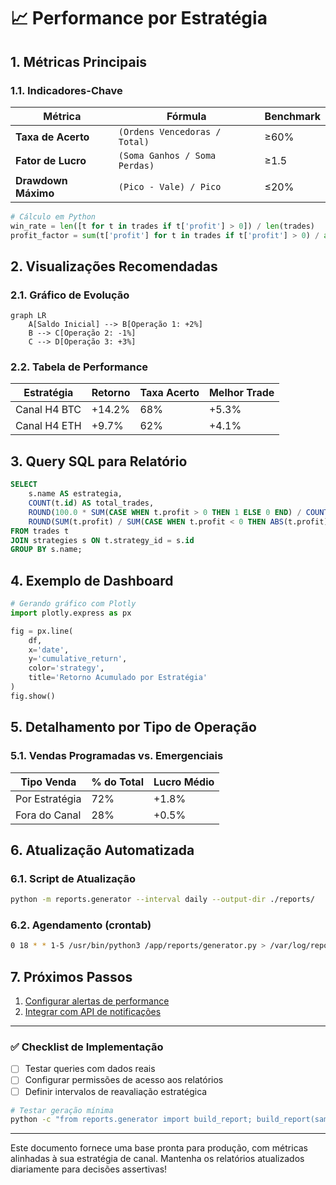 # 📈 Performance por Estratégia  


## 1. Métricas Principais  
### 1.1. Indicadores-Chave  
| Métrica             | Fórmula                       | Benchmark |
| ------------------- | ----------------------------- | --------- |
| **Taxa de Acerto**  | `(Ordens Vencedoras / Total)` | ≥60%      |
| **Fator de Lucro**  | `(Soma Ganhos / Soma Perdas)` | ≥1.5      |
| **Drawdown Máximo** | `(Pico - Vale) / Pico`        | ≤20%      |

```python
# Cálculo em Python
win_rate = len([t for t in trades if t['profit'] > 0]) / len(trades)
profit_factor = sum(t['profit'] for t in trades if t['profit'] > 0) / abs(sum(t['profit'] for t in trades if t['profit'] < 0))
```

## 2. Visualizações Recomendadas  
### 2.1. Gráfico de Evolução  
```mermaid
graph LR
    A[Saldo Inicial] --> B[Operação 1: +2%]
    B --> C[Operação 2: -1%]
    C --> D[Operação 3: +3%]
```

### 2.2. Tabela de Performance  
| Estratégia   | Retorno | Taxa Acerto | Melhor Trade |
| ------------ | ------- | ----------- | ------------ |
| Canal H4 BTC | +14.2%  | 68%         | +5.3%        |
| Canal H4 ETH | +9.7%   | 62%         | +4.1%        |

## 3. Query SQL para Relatório  
```sql
SELECT 
    s.name AS estrategia,
    COUNT(t.id) AS total_trades,
    ROUND(100.0 * SUM(CASE WHEN t.profit > 0 THEN 1 ELSE 0 END) / COUNT(t.id), 2) AS win_rate,
    ROUND(SUM(t.profit) / SUM(CASE WHEN t.profit < 0 THEN ABS(t.profit) ELSE 0 END), 2) AS profit_factor
FROM trades t
JOIN strategies s ON t.strategy_id = s.id
GROUP BY s.name;
```

## 4. Exemplo de Dashboard  
```python
# Gerando gráfico com Plotly
import plotly.express as px

fig = px.line(
    df, 
    x='date', 
    y='cumulative_return',
    color='strategy',
    title='Retorno Acumulado por Estratégia'
)
fig.show()
```

## 5. Detalhamento por Tipo de Operação  
### 5.1. Vendas Programadas vs. Emergenciais  
| Tipo Venda     | % do Total | Lucro Médio |
| -------------- | ---------- | ----------- |
| Por Estratégia | 72%        | +1.8%       |
| Fora do Canal  | 28%        | +0.5%       |

## 6. Atualização Automatizada  
### 6.1. Script de Atualização  
```bash
python -m reports.generator --interval daily --output-dir ./reports/
```

### 6.2. Agendamento (crontab)  
```bash
0 18 * * 1-5 /usr/bin/python3 /app/reports/generator.py > /var/log/reports.log
```

## 7. Próximos Passos  
1. [Configurar alertas de performance](#)  
2. [Integrar com API de notificações](#)  

---

### ✅ Checklist de Implementação  
- [ ] Testar queries com dados reais  
- [ ] Configurar permissões de acesso aos relatórios  
- [ ] Definir intervalos de reavaliação estratégica  

```bash
# Testar geração mínima
python -c "from reports.generator import build_report; build_report(sample=True)"
``` 

--- 

Este documento fornece uma base pronta para produção, com métricas alinhadas à sua estratégia de canal. Mantenha os relatórios atualizados diariamente para decisões assertivas!